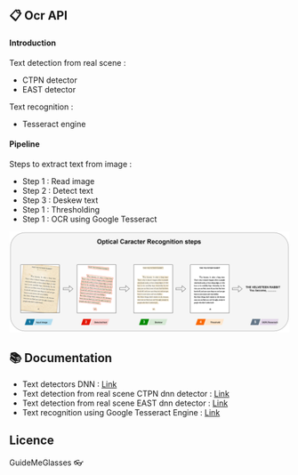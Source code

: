 ## :clipboard: Ocr API

#### Introduction
Text detection from real scene :
 - CTPN detector
 - EAST detector
 
Text recognition :
 - Tesseract engine

#### Pipeline

Steps to extract text from image :
- Step 1 : Read image
- Step 2 : Detect text
- Step 3 : Deskew text
- Step 1 : Thresholding
- Step 1 : OCR using Google Tesseract

![ocr_steps](data/ocr_steps.png)

## :books: Documentation
- Text detectors DNN : [Link](https://github.com/hwalsuklee/awesome-deep-text-detection-recognition)
- Text detection from real scene CTPN dnn detector : [Link](https://github.com/eragonruan/text-detection-ctpn)
- Text detection from real scene EAST dnn detector : [Link](https://github.com/argman/EAST)
- Text recognition using Google Tesseract Engine : [Link](https://github.com/tesseract-ocr/tesseract)

## Licence
GuideMeGlasses
:eyeglasses: